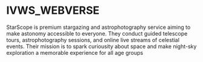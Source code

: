# IVWS_WEBVERSE

StarScope is premium stargazing and astrophotography service aiming to make astonomy accessible to everyone. They conduct guided telescope tours, astrophotography sessions, and online live streams of celestial events. Their mission is to spark curiousity about space and make night-sky exploration a memorable experience for all age groups
